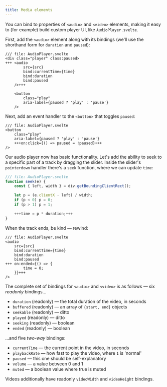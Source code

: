 ```yaml
---
title: Media elements
---
```


You can bind to properties of `<audio>` and `<video>` elements, making it easy to (for example) build custom player UI, like `AudioPlayer.svelte`.

First, add the `<audio>` element along with its bindings (we'll use the shorthand form for `duration` and `paused`):

```svelte
/// file: AudioPlayer.svelte
<div class="player" class:paused>
+++	<audio
		src={src}
		bind:currentTime={time}
		bind:duration
		bind:paused
	/>+++

	<button
		class="play"
		aria-label={paused ? 'play' : 'pause'}
	/>
```

Next, add an event handler to the `<button>` that toggles `paused`:

```svelte
/// file: AudioPlayer.svelte
<button
	class="play"
	aria-label={paused ? 'play' : 'pause'}
	+++on:click={() => paused = !paused}+++
/>
```

Our audio player now has basic functionality. Let's add the ability to seek to a specific part of a track by dragging the slider. Inside the slider's `pointerdown` handler there's a `seek` function, where we can update `time`:

```js
/// file: AudioPlayer.svelte
function seek(e) {
	const { left, width } = div.getBoundingClientRect();

	let p = (e.clientX - left) / width;
	if (p < 0) p = 0;
	if (p > 1) p = 1;

	+++time = p * duration;+++
}
```

When the track ends, be kind — rewind:

```svelte
/// file: AudioPlayer.svelte
<audio
	src={src}
	bind:currentTime={time}
	bind:duration
	bind:paused
+++	on:ended={() => {
		time = 0;
	}}+++
/>
```

The complete set of bindings for `<audio>` and `<video>` is as follows — six _readonly_ bindings...

- `duration` (readonly) — the total duration of the video, in seconds
- `buffered` (readonly) — an array of `{start, end}` objects
- `seekable` (readonly) — ditto
- `played` (readonly) — ditto
- `seeking` (readonly) — boolean
- `ended` (readonly) — boolean

...and five _two-way_ bindings:

- `currentTime` — the current point in the video, in seconds
- `playbackRate` — how fast to play the video, where `1` is 'normal'
- `paused` — this one should be self-explanatory
- `volume` — a value between 0 and 1
- `muted` — a boolean value where true is muted

Videos additionally have readonly `videoWidth` and `videoHeight` bindings.
